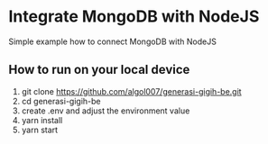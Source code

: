 # Integrate MongoDB with NodeJS
Simple example how to connect MongoDB with NodeJS

## How to run on your local device
1. git clone <https://github.com/algol007/generasi-gigih-be.git>
2. cd generasi-gigih-be
3. create .env and adjust the environment value
4. yarn install
5. yarn start
